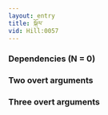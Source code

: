 ```yaml
---
layout: entry
title: སྐོལ་
vid: Hill:0057
---
```

### Dependencies (N = 0)


### Two overt arguments


### Three overt arguments
